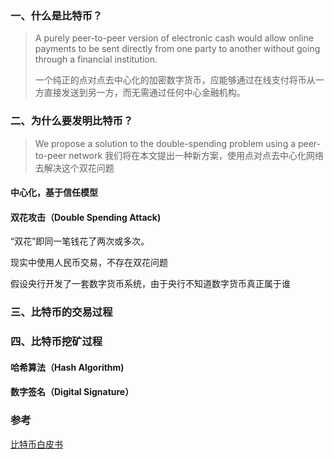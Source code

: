 ### 一、什么是比特币？

> A purely peer-to-peer version of electronic cash would allow online payments to be sent directly from one party to another without going through a financial institution. 
>
>一个纯正的点对点去中心化的加密数字货币，应能够通过在线支付将币从一方直接发送到另一方，而无需通过任何中心金融机构。

### 二、为什么要发明比特币？

> We propose a solution to the double-spending problem using a peer-to-peer network
>我们将在本文提出一种新方案，使用点对点去中心化网络去解决这个双花问题

#### 中心化，基于信任模型



#### 双花攻击（Double Spending Attack)

“双花”即同一笔钱花了两次或多次。

现实中使用人民币交易，不存在双花问题

假设央行开发了一套数字货币系统，由于央行不知道数字货币真正属于谁

#### 

### 三、比特币的交易过程




### 四、比特币挖矿过程

#### 哈希算法（Hash Algorithm)

#### 数字签名（Digital Signature）


### 参考

[比特币白皮书](https://btcpapers.com/)